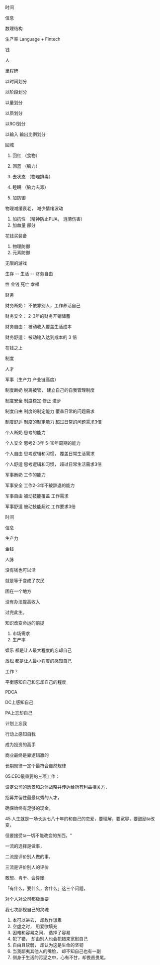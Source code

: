 

时间

信息

数理结构

生产率 Language + Fintech

钱

人

里程碑

以时间划分

以阶段划分

以量划分

以质划分

以ROI划分

以输入 输出比例划分

回城

1. 回红 （食物）
2. 回蓝 （脑力）
3. 去状态 （物理排毒）
4. 睡眠 （脑力去毒）

5. 加防御

物理减缓衰老， 减少情绪波动

1. 加抗性 （精神防止PUA， 涟漪伤害）
2. 加血量 部分

花钱买装备

1. 物理防御
2. 元素防御

无限的游戏

生存 -- 生活 -- 财务自由

性 金钱 死亡 幸福

财务

财务断奶： 不依靠别人，工作养活自己

财务安全： 2-3年的财务开销储蓄

财务自由： 被动收入覆盖生活成本

财务舒适： 被动输入达到成本的 3 倍

在钱之上

制度

人才

军事（生产力 产业链高度）

制度断奶 脱离被管， 建立自己的自我管理制度

制度安全 制度稳定 修正 进步

制度自由 制度的制定能力 覆盖日常的问题需求

制度舒适 制度的制定能力 超过日常的问题需求3倍

个人断奶 思考的能力

个人安全 思考2-3年 5-10年周期的能力

个人自由 思考逻辑和习惯， 覆盖日常生活需求

个人舒适 思考逻辑和习惯， 超过日常生活需求3倍

军事断奶 工作的能力

军事安全 工作2-3年不被辞退的能力

军事自由 被动技能覆盖 工作需求

军事舒适 被动技能超过 工作要求3倍

时间

信息

生产力

金钱

人脉

没有钱也可以活

就是等于变成了农民

困在一个地方

没有办法提高收入

过完此生。

知识改变命运的前提

1. 市场需求
2. 生产率

娱乐 都是让人最大程度的忘却自己

放松 都是让人最小程度的感知自己

工作？

平衡感知自己和忘却自己的程度

PDCA

DC上感知自己

PA上忘却自己

计划上忘我

行动上感知自我

成为投资的高手

商业最终是靠逻辑赢的

长期规律一定个最符合自然规律

05.CEO最重要的三项工作：

设定公司的愿景和总体战略并传达给所有利益相关方，

招募并留住最最优秀的人才，

确保始终有足够的现金。

45.人生就是一场长达七八十年的和自己的恋爱，要理解，要宽容，要鼓励ta改变，

但要接受ta一切不能改变的东西。"

一流的选择是做事，

二流是评价别人做的事，

三流是评价别人的评价

敢想、肯干、会算账

「有什么，要什么，舍什么」这三个问题，

对个人对公司都极重要

我七次鄙视自己的灵魂

1. 本可以进去， 却故作谦卑
2. 空虚之时， 用爱欲填充
3. 困难和容易之间， 选择了容易
4. 犯了错， 却由别人也会犯错来宽慰自己
5. 自由且软弱， 却认为这是生命的坚韧
6. 当我鄙夷其他人的嘴脸， 却不知自己也有一副
7. 侧身于生活的污泥之中，心有不甘，却畏首畏尾。